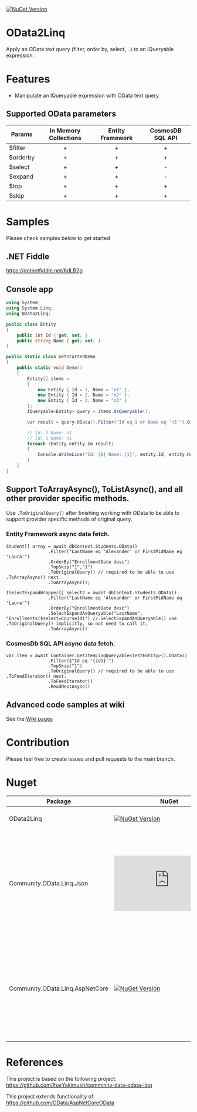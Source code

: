 [![NuGet Version](https://img.shields.io/nuget/v/OData2Linq?label=NuGet)](https://www.nuget.org/packages/OData2Linq/)

# OData2Linq
Apply an OData text query (filter, order by, select, ..) to an IQueryable expression.

# Features
- Manipulate an IQueryable expression with OData text query

## Supported OData parameters
| Params        | In Memory Collections | Entity Framework | CosmosDB SQL API |
| ------------- |:---------------------:|:----------------:| :---------------:|
| $filter       |+                      | +                | +                |
| $orderby      |+                      | +                | +                |
| $select       |+                      | +                | -                |
| $expand       |+                      | +                | -                |
| $top          |+                      | +                | +                |
| $skip         |+                      | +                | +                |

# Samples
Please check samples below to get started

## .NET Fiddle
https://dotnetfiddle.net/6dLB2g

## Console app
```csharp
using System;
using System.Linq;
using OData2Linq;

public class Entity
{
    public int Id { get; set; }
    public string Name { get; set; }
}

public static class GetStartedDemo
{
    public static void Demo()
    {
        Entity[] items =
        {
            new Entity { Id = 1, Name = "n1" },
            new Entity { Id = 2, Name = "n2" },
            new Entity { Id = 3, Name = "n3" }
        };
        IQueryable<Entity> query = items.AsQueryable();

        var result = query.OData().Filter("Id eq 1 or Name eq 'n3'").OrderBy("Name desc").TopSkip("10", "0").ToArray();

        // Id: 3 Name: n3
        // Id: 1 Name: n1
        foreach (Entity entity in result)
        {
            Console.WriteLine("Id: {0} Name: {1}", entity.Id, entity.Name);
        }
    }
}
```

## Support ToArrayAsync(), ToListAsync(), and all other provider specific methods.
Use `.ToOriginalQuery()` after finishing working with OData to be able to support provider specific methods of original query.

### Entity Framework async data fetch.
```
Student[] array = await dbContext.Students.OData()
                .Filter("LastName eq 'Alexander' or FirstMidName eq 'Laura'")
                .OrderBy("EnrollmentDate desc")
                .TopSkip("1","1")
                .ToOriginalQuery() // required to be able to use .ToArrayAsync() next.
                .ToArrayAsync();

ISelectExpandWrapper[] select2 = await dbContext.Students.OData()
                .Filter("LastName eq 'Alexander' or FirstMidName eq 'Laura'")
                .OrderBy("EnrollmentDate desc")
                .SelectExpandAsQueryable("LastName", "Enrollments($select=CourseId)") //.SelectExpandAsQueryable() use .ToOriginalQuery() implicitly, so not need to call it.
                .ToArrayAsync()
```
### CosmosDb SQL API async data fetch.
```
var item = await Container.GetItemLinqQueryable<TestEntity>().OData()
                .Filter($"Id eq '{id1}'")
                .TopSkip("1")
                .ToOriginalQuery() // required to be able to use .ToFeedIterator() next.
                .ToFeedIterator()
                .ReadNextAsync()
```

## Advanced code samples at wiki
See the [Wiki pages](https://github.com/ArnaudB88/OData2Linq/wiki)

# Contribution
Please feel free to create issues and pull requests to the main branch.

# Nuget
| Package                         | NuGet                                                                                                                                              | Info             |
|---------------------------------|----------------------------------------------------------------------------------------------------------------------------------------------------|------------------|
| OData2Linq                      | [![NuGet Version](https://img.shields.io/nuget/v/OData2Linq?label=NuGet)](https://www.nuget.org/packages/OData2Linq/)                              | OData v8 support |
| Community.OData.Linq.Json       | [![NuGet Version](https://img.shields.io/nuget/v/Community.OData.Linq.Json)](https://www.nuget.org/packages/Community.OData.Linq.Json)             | Still works on odata v7 libraries. Open an issue to create a new package for odata v8. |
| Community.OData.Linq.AspNetCore | [![NuGet Version](https://img.shields.io/nuget/v/Community.OData.Linq.AspNetCore)](https://www.nuget.org/packages/Community.OData.Linq.AspNetCore) | Still works on odata v7 libraries. Open an issue to create a new package for odata v8. |

# References
This project is based on the following project:
https://github.com/IharYakimush/comminity-data-odata-linq

This project extends functionality of:
https://github.com/OData/AspNetCoreOData
